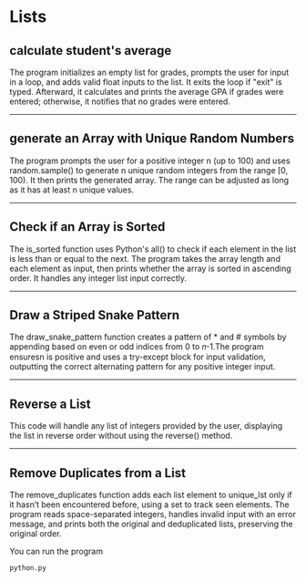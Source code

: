 # Lists

## calculate student's average 
 The program initializes an empty list for grades, prompts the user for input in a loop, and adds valid float inputs to the list. It exits the loop if "exit" is typed. Afterward, it calculates and prints the average GPA if grades were entered; otherwise, it notifies that no grades were entered.
 *****
 ## generate an Array with Unique Random Numbers 
 The program prompts the user for a positive integer n (up to 100) and uses random.sample() to generate 
n unique random integers from the range [0, 100). It then prints the generated array. The range can be adjusted as long as it has at least 
n unique values.
*****
## Check if an Array is Sorted
The is_sorted function uses Python's all() to check if each element in the list is less than or equal to the next. The program takes the array length and each element as input, then prints whether the array is sorted in ascending order. It handles any integer list input correctly.
*****
## Draw a Striped Snake Pattern

The draw_snake_pattern function creates a pattern of * and # symbols by appending based on even or odd indices from 0 to 𝑛-1.The program ensuresn is positive and uses a try-except block for input validation, outputting the correct alternating pattern for any positive integer input.
*****
## Reverse a List
This code will handle any list of integers provided by the user, displaying the list in reverse order without using the reverse() method.
*****
## Remove Duplicates from a List
The remove_duplicates function adds each list element to unique_lst only if it hasn’t been encountered before, using a set to track seen elements. The program reads space-separated integers, handles invalid input with an error message, and prints both the original and deduplicated lists, preserving the original order.

You can run the program
```
python.py
```




